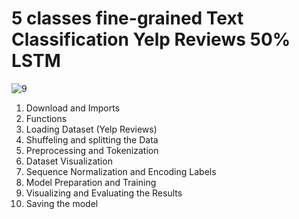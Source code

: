 # **5 classes fine-grained Text Classification Yelp Reviews 50% LSTM**

![9](https://github.com/user-attachments/assets/2886d62b-4893-4c1d-abae-c93a36283cd2)

1. Download and Imports
2. Functions
3. Loading Dataset (Yelp Reviews)
4. Shuffeling and splitting the Data
5. Preprocessing and Tokenization
6. Dataset Visualization
7. Sequence Normalization and Encoding Labels
8. Model Preparation and Training
9. Visualizing and Evaluating the Results
10. Saving the model
